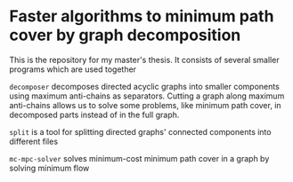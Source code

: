 # Faster algorithms to minimum path cover by graph decomposition

This is the repository for my master's thesis. It consists of several smaller programs which are used together

`decomposer` decomposes directed acyclic graphs into smaller components using maximum anti-chains as separators. Cutting a graph along maximum anti-chains allows us to solve some problems, like minimum path cover, in decomposed parts instead of in the full graph. 

`split` is a tool for splitting directed graphs' connected components into different files

`mc-mpc-solver` solves minimum-cost minimum path cover in a graph by solving minimum flow